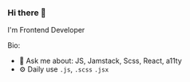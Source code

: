 ### Hi there 👋

I'm Frontend Developer

Bio: 
* 💬 Ask me about: JS, Jamstack, Scss, React, a11ty
* ⚙️ Daily use `.js`, `.scss` `.jsx`
